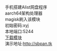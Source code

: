 手机搭建Alist网盘程序<br>
aarch64架构处理器</br>
magisk刷入该模块<br>
初始密码:xyj<br>
本地端口:5244<br>
<a href="https://github.com/xyjzyh/Alist_magisk/releases">下载模块</a><br>
演示地址:http://sbpan.tk
